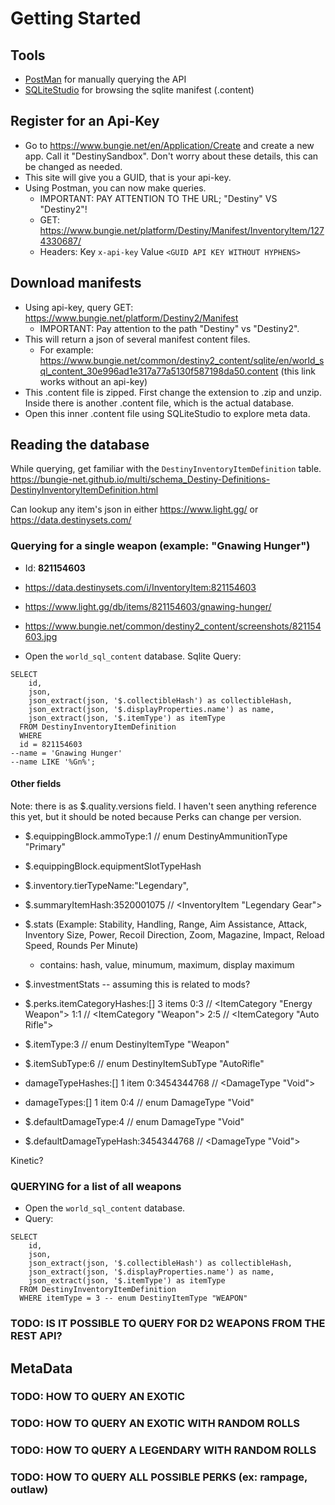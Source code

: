 # Getting Started

## Tools
- [PostMan](https://www.postman.com/downloads/) for manually querying the API
- [SQLiteStudio](https://sqlitestudio.pl/) for browsing the sqlite manifest (.content) 

## Register for an Api-Key

- Go to https://www.bungie.net/en/Application/Create and create a new app. Call it "<name>DestinySandbox". Don't worry about these details, this can be changed as needed.
- This site will give you a GUID, that is your api-key.
- Using Postman, you can now make queries.
    - IMPORTANT: PAY ATTENTION TO THE URL; "Destiny" VS "Destiny2"!
    - GET: https://www.bungie.net/platform/Destiny/Manifest/InventoryItem/1274330687/
    - Headers: Key `x-api-key` Value `<GUID API KEY WITHOUT HYPHENS>`
 
 ## Download manifests
 
- Using api-key, query GET: https://www.bungie.net/platform/Destiny2/Manifest 
    - IMPORTANT: Pay attention to the path "Destiny" vs "Destiny2". 
- This will return a json of several manifest content files.
    - For example: https://www.bungie.net/common/destiny2_content/sqlite/en/world_sql_content_30e996ad1e317a77a5130f587198da50.content (this link works without an api-key)
- This .content file is zipped. First change the extension to .zip and unzip. Inside there is another .content file, which is the actual database.
- Open this inner .content file using SQLiteStudio to explore meta data.

## Reading the database

While querying, get familiar with the `DestinyInventoryItemDefinition` table.
https://bungie-net.github.io/multi/schema_Destiny-Definitions-DestinyInventoryItemDefinition.html

Can lookup any item's json in either https://www.light.gg/ or https://data.destinysets.com/

### Querying for a single weapon (example: "Gnawing Hunger")
- Id: **821154603**
- https://data.destinysets.com/i/InventoryItem:821154603
- https://www.light.gg/db/items/821154603/gnawing-hunger/
- https://www.bungie.net/common/destiny2_content/screenshots/821154603.jpg

- Open the `world_sql_content` database. Sqlite Query:
```
SELECT 
    id,
    json,
    json_extract(json, '$.collectibleHash') as collectibleHash,
    json_extract(json, '$.displayProperties.name') as name,
    json_extract(json, '$.itemType') as itemType
  FROM DestinyInventoryItemDefinition
  WHERE 
  id = 821154603 
--name = 'Gnawing Hunger'
--name LIKE '%Gn%';
```

#### Other fields
Note: there is as $.quality.versions field. I haven't seen anything reference this yet, but it should be noted because Perks can change per version.

- $.equippingBlock.ammoType:1 // enum DestinyAmmunitionType "Primary"
- $.equippingBlock.equipmentSlotTypeHash
- $.inventory.tierTypeName:"Legendary", 
- $.summaryItemHash:3520001075 // <InventoryItem "Legendary Gear">
- $.stats (Example: Stability, Handling, Range, Aim Assistance, Attack, Inventory Size, Power, Recoil Direction, Zoom, Magazine, Impact, Reload Speed, Rounds Per Minute)
    - contains: hash, value, minumum, maximum, display maximum
- $.investmentStats -- assuming this is related to mods?

- $.perks.itemCategoryHashes:[] 3 items
0:3 // <ItemCategory "Energy Weapon">
1:1 // <ItemCategory "Weapon">
2:5 // <ItemCategory "Auto Rifle">

- $.itemType:3 // enum DestinyItemType "Weapon"
- $.itemSubType:6 // enum DestinyItemSubType "AutoRifle"

- damageTypeHashes:[] 1 item
0:3454344768 // <DamageType "Void">

- damageTypes:[] 1 item
0:4 // enum DamageType "Void"

- $.defaultDamageType:4 // enum DamageType "Void"
- $.defaultDamageTypeHash:3454344768 // <DamageType "Void">




Kinetic?




### QUERYING for a list of all weapons
- Open the `world_sql_content` database.
- Query:
```
SELECT 
    id,
    json,
    json_extract(json, '$.collectibleHash') as collectibleHash,
    json_extract(json, '$.displayProperties.name') as name,
    json_extract(json, '$.itemType') as itemType
  FROM DestinyInventoryItemDefinition
  WHERE itemType = 3 -- enum DestinyItemType "WEAPON"
```



### TODO: IS IT POSSIBLE TO QUERY FOR D2 WEAPONS FROM THE REST API?

## MetaData

### TODO: HOW TO QUERY AN EXOTIC
### TODO: HOW TO QUERY AN EXOTIC WITH RANDOM ROLLS
### TODO: HOW TO QUERY A LEGENDARY WITH RANDOM ROLLS


### TODO: HOW TO QUERY ALL POSSIBLE PERKS (ex: rampage, outlaw)




